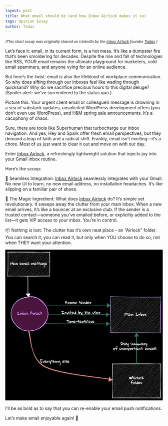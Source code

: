 ```yaml
---
layout: post
title: What email should be (and how Inbox Airlock makes it so)
tags: Opinion Essay
author: Tadas
---
```


<small>_(This short essay was originally shared on LinkedIn by the [Inbox Airlock](https://www.inboxairlock.com) founder [Tadas](https://www.linkedin.com/in/tamosauskas) )_</small>

Let’s face it: email, in its current form, is a hot mess. It’s like a dumpster fire that’s been smoldering for decades. Despite the rise and fall of technologies like RSS, YOUR email remains the ultimate playground for marketers, cold email spammers, and anyone vying for an online audience.

But here’s the twist: email is also the lifeblood of workplace communication. So why does sifting through our inboxes feel like wading through quicksand? Why do we sacrifice precious hours to this digital deluge? (Spoiler alert: we’ve surrendered to the status quo.)

Picture this: Your urgent client email or colleague’s message is drowning in a sea of substack updates, unsolicited WordPress development offers (you don’t even use WordPress), and H&M spring sale announcements. It’s a cacophony of chaos.

Sure, there are tools like Superhuman that turbocharge our inbox navigation. And yes, Hey and Spark offer fresh email perspectives, but they demand a leap of faith and a radical shift. Frankly, email isn’t exciting—it’s a chore. Most of us just want to clear it out and move on with our day.

Enter [Inbox Airlock](https://www.inboxairlock.com), a refreshingly lightweight solution that injects joy into your Gmail inbox routine.

Here’s the scoop:

🦋 Seamless Integration: [Inbox Airlock](https://www.inboxairlock.com) seamlessly integrates with your Gmail. No new UI to learn, no new email address, no installation headaches. It’s like slipping on a familiar pair of shoes.

🎩 The Magic Ingredient: What does [Inbox Airlock](https://www.inboxairlock.com) do? It’s simple yet revolutionary. It sweeps away the clutter from your main inbox. When a new email arrives, it’s like a bouncer at an exclusive club. If the sender is a trusted contact—someone you’ve emailed before, or explicitly added to the list—it gets VIP access to your inbox. You’re in control.

📦 Nothing is lost: The clutter has it’s own neat place - an “Airlock” folder. You can search it, you can read it, but only when YOU choose to do so, not when THEY want your attention.

![Inbox Airlock simplified diagram](/assets/img/posts/airlock-diagram.jpg)

I’ll be as bold as to say that you can re-enable your email push notifications.

Let’s make email enjoyable again! 🚀